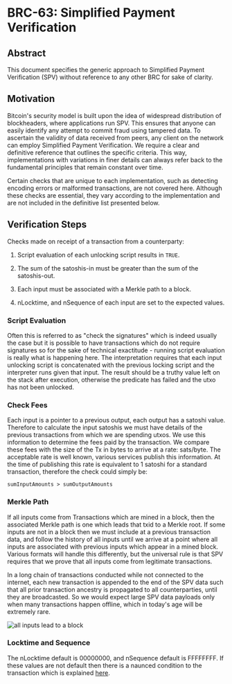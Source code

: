 # BRC-63: Simplified Payment Verification

## Abstract

This document specifies the generic approach to Simplified Payment Verification (SPV) without reference to any other BRC for sake of clarity.

## Motivation

Bitcoin's security model is built upon the idea of widespread distribution of blockheaders, where applications run SPV. This ensures that anyone can easily identify any attempt to commit fraud using tampered data. To ascertain the validity of data received from peers, any client on the network can employ Simplified Payment Verification. We require a clear and definitive reference that outlines the specific criteria. This way, implementations with variations in finer details can always refer back to the fundamental principles that remain constant over time.

Certain checks that are unique to each implementation, such as detecting encoding errors or malformed transactions, are not covered here. Although these checks are essential, they vary according to the implementation and are not included in the definitive list presented below.

## Verification Steps

Checks made on receipt of a transaction from a counterparty:

1. Script evaluation of each unlocking script results in `TRUE`.

2. The sum of the satoshis-in must be greater than the sum of the satoshis-out.

3. Each input must be associated with a Merkle path to a block.

4. nLocktime, and nSequence of each input are set to the expected values.


### Script Evaluation

Often this is referred to as "check the signatures" which is indeed usually the case but it is possible to have transactions which do not require signatures so for the sake of technical exactitude - running script evaluation is really what is happening here. The interpretation requires that each input unlocking script is concatenated with the previous locking script and the interpreter runs given that input. The result should be a truthy value left on the stack after execution, otherwise the predicate has failed and the utxo has not been unlocked.

### Check Fees

Each input is a pointer to a previous output, each output has a satoshi value. Therefore to calculate the input satoshis we must have details of the previous transactions from which we are spending utxos. We use this information to determine the fees paid by the transaction. We compare these fees with the size of the Tx in bytes to arrive at a rate: sats/byte. The acceptable rate is well known, various services publish this information. At the time of publishing this rate is equivalent to 1 satoshi for a standard transaction, therefore the check could simply be:

```
sumInputAmounts > sumOutputAmounts
```

### Merkle Path

If all inputs come from Transactions which are mined in a block, then the associated Merkle path is one which leads that txid to a Merkle root. If some inputs are not in a block then we must include at a previous transaction data, and follow the history of all inputs until we arrive at a point where all inputs are associated with previous inputs which appear in a mined block. Various formats will handle this differently, but the universal rule is that SPV requires that we prove that all inputs come from legitimate transactions.

In a long chain of transactions conducted while not connected to the internet, each new transaction is appended to the end of the SPV data such that all prior transaction ancestry is propagated to all counterparties, until they are broadcasted. So we would expect large SPV data payloads only when many transactions happen offline, which in today's age will be extremely rare.

![all inputs lead to a block](https://github.com/bitcoin-sv/BRCs/assets/8416253/0977b132-7a7b-4f22-8ee1-5819ce42590f)


### Locktime and Sequence

The nLocktime default is 00000000, and nSequence default is FFFFFFFF. If these values are not default then there is a naunced condition to the transaction which is explained [here](https://wiki.bitcoinsv.io/index.php/NLocktime_and_nSequence).

